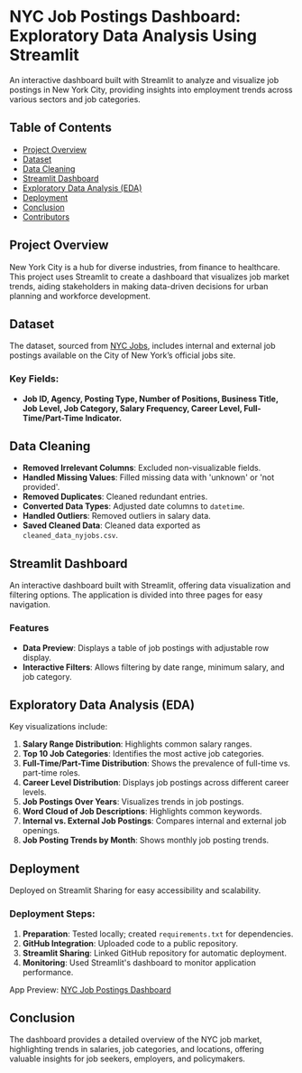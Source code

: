 # NYC Job Postings Dashboard: Exploratory Data Analysis Using Streamlit

An interactive dashboard built with Streamlit to analyze and visualize job postings in New York City, providing insights into employment trends across various sectors and job categories.

## Table of Contents

- [Project Overview](#project-overview)
- [Dataset](#dataset)
- [Data Cleaning](#data-cleaning)
- [Streamlit Dashboard](#streamlit-dashboard)
- [Exploratory Data Analysis (EDA)](#exploratory-data-analysis-eda)
- [Deployment](#deployment)
- [Conclusion](#conclusion)
- [Contributors](#contributors)

## Project Overview

New York City is a hub for diverse industries, from finance to healthcare. This project uses Streamlit to create a dashboard that visualizes job market trends, aiding stakeholders in making data-driven decisions for urban planning and workforce development.

## Dataset

The dataset, sourced from [NYC Jobs](https://catalog.data.gov/dataset/nyc-jobs), includes internal and external job postings available on the City of New York’s official jobs site.

### Key Fields:

- **Job ID, Agency, Posting Type, Number of Positions, Business Title, Job Level, Job Category, Salary Frequency, Career Level, Full-Time/Part-Time Indicator.**

## Data Cleaning

- **Removed Irrelevant Columns**: Excluded non-visualizable fields.
- **Handled Missing Values**: Filled missing data with 'unknown' or 'not provided'.
- **Removed Duplicates**: Cleaned redundant entries.
- **Converted Data Types**: Adjusted date columns to `datetime`.
- **Handled Outliers**: Removed outliers in salary data.
- **Saved Cleaned Data**: Cleaned data exported as `cleaned_data_nyjobs.csv`.

## Streamlit Dashboard

An interactive dashboard built with Streamlit, offering data visualization and filtering options. The application is divided into three pages for easy navigation.

### Features

- **Data Preview**: Displays a table of job postings with adjustable row display.
- **Interactive Filters**: Allows filtering by date range, minimum salary, and job category.

## Exploratory Data Analysis (EDA)

Key visualizations include:

1. **Salary Range Distribution**: Highlights common salary ranges.
2. **Top 10 Job Categories**: Identifies the most active job categories.
3. **Full-Time/Part-Time Distribution**: Shows the prevalence of full-time vs. part-time roles.
4. **Career Level Distribution**: Displays job postings across different career levels.
5. **Job Postings Over Years**: Visualizes trends in job postings.
6. **Word Cloud of Job Descriptions**: Highlights common keywords.
7. **Internal vs. External Job Postings**: Compares internal and external job openings.
8. **Job Posting Trends by Month**: Shows monthly job posting trends.

## Deployment

Deployed on Streamlit Sharing for easy accessibility and scalability.

### Deployment Steps:

1. **Preparation**: Tested locally; created `requirements.txt` for dependencies.
2. **GitHub Integration**: Uploaded code to a public repository.
3. **Streamlit Sharing**: Linked GitHub repository for automatic deployment.
4. **Monitoring**: Used Streamlit's dashboard to monitor application performance.

App Preview: [NYC Job Postings Dashboard](https://8sqmkeqee57ufdylly2hdm.streamlit.app/)

## Conclusion

The dashboard provides a detailed overview of the NYC job market, highlighting trends in salaries, job categories, and locations, offering valuable insights for job seekers, employers, and policymakers.
